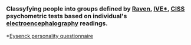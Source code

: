 ### Classyfying people into groups defined by [Raven](https://en.wikipedia.org/wiki/Raven%27s_Progressive_Matrices), [IVE*](https://en.wikipedia.org/wiki/Dysfunctional_impulsivity), [CISS](https://psychology.wikia.org/wiki/Coping_Inventory_for_Stressful_Situations) psychometric tests based on individual's [electroencephalography](https://en.wikipedia.org/wiki/Electroencephalography) readings.

*[Eysenck personality questionnaire](https://en.wikipedia.org/wiki/Eysenck_Personality_Questionnaire)
